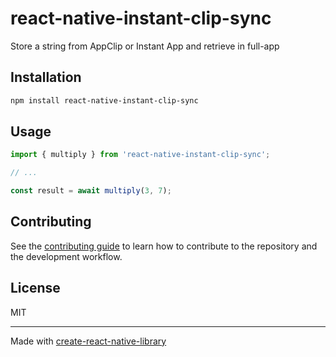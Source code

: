 # react-native-instant-clip-sync

Store a string from AppClip or Instant App and retrieve in full-app

## Installation

```sh
npm install react-native-instant-clip-sync
```

## Usage

```js
import { multiply } from 'react-native-instant-clip-sync';

// ...

const result = await multiply(3, 7);
```

## Contributing

See the [contributing guide](CONTRIBUTING.md) to learn how to contribute to the repository and the development workflow.

## License

MIT

---

Made with [create-react-native-library](https://github.com/callstack/react-native-builder-bob)
